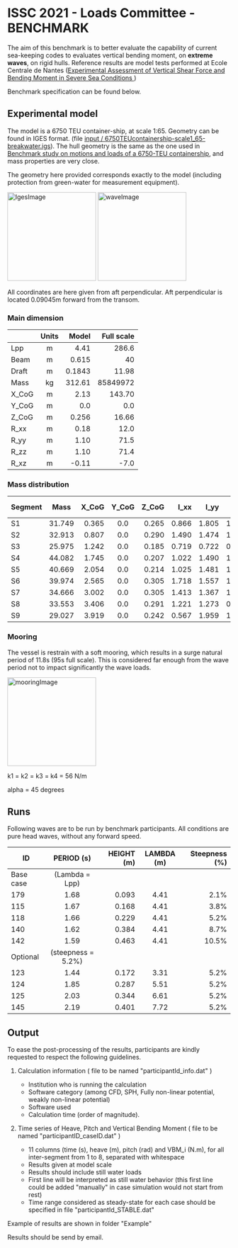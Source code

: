 # ISSC 2021 - Loads Committee - BENCHMARK


The aim of this benchmark is to better evaluate the capability of current sea-keeping codes to evaluates vertical bending moment, on **extreme waves**, on rigid hulls. Reference results are model tests performed at Ecole Centrale de Nantes ([Experimental Assessment of Vertical Shear Force and Bending Moment in Severe Sea Conditions ](https://asmedigitalcollection.asme.org/OMAE/proceedings-abstract/OMAE2019/58783/V003T02A031/1067598))

Benchmark specification can be found below.


## Experimental model

The model is  a 6750 TEU container-ship, at scale 1:65. Geometry can be found in IGES format. (file [input / 6750TEUcontainership-scale1_65-breakwater.igs]()). The hull geometry is the same as the one used in [Benchmark study on motions and loads of a 6750-TEU containership](https://www.sciencedirect.com/science/article/pii/S0029801816300804), and mass properties are very close. 

The geometry here provided corresponds exactly to the model (including protection from green-water for measurement equipment).

<img src="https://github.com/Guillaume4/ISSC_2021_LOADS_BENCHMARK/blob/master/Input/iges_picture.png" alt="IgesImage" width="200"/>  <img src="https://github.com/Guillaume4/ISSC_2021_LOADS_BENCHMARK/blob/master/\Experiments/experiment_illustration.png" alt="waveImage" width="200"/>

All coordinates are here given from aft perpendicular. Aft perpendicular is located 0.09045m forward from the transom.

### Main dimension


|         | Units           | Model  | Full scale |
| ------------- |:-------------:| -----:|-----:|
|Lpp  | m | 4.41 | 286.6|
|Beam | m | 0.615 | 40 |
|Draft | m | 0.1843 | 11.98  |
|Mass | kg | 312.61 | 85849972|
|X_CoG |m | 2.13 | 143.70|
|Y_CoG |m |0.0 | 0.0|
|Z_CoG |m | 0.256 | 16.66|
|R_xx | m |0.18 | 12.0|
|R_yy | m |1.10 | 71.5|
|R_zz | m |1.10 | 71.4|
|R_xz | m |-0.11 | -7.0|

### Mass distribution


Segment | Mass | X_CoG | Y_CoG |Z_CoG|I_xx|I_yy|I_zz|I_xz|X Segment connection|
| ------------- |:-------------:| -----:|:-------------:| -----:|-----:|-----:|-----:|-----:| -----:|
S1|31.749|0.365|0.0|0.265|0.866|1.805|1.819|0.082|0.62755
S2|32.913|0.807|0.0|0.290|1.490|1.474|1.031|-0.237|1.03755
S3|25.975|1.242|0.0|0.185|0.719|0.722|0.871|0.001|1.44755
S4|44.082|1.745|0.0|0.207|1.022|1.490|1.670|-0.150|1.90455
S5|40.669|2.054|0.0|0.214|1.025|1.481|1.658|0.021|2.36155
S6|39.974|2.565|0.0|0.305|1.718|1.557|1.067|-0.017|2.77155
S7|34.666|3.002|0.0|0.305|1.413|1.367|1.019|0.166|3.18155
S8|33.553|3.406|0.0|0.291|1.221|1.273|0.907|0.193|3.59155
S9|29.027|3.919|0.0|0.242|0.567|1.959|1.999|0.039


### Mooring

The vessel is restrain with a soft mooring, which results in a surge natural period of 11.8s (95s full scale). This is considered far enough from the wave period not to impact significantly the wave loads. 

<img src="https://github.com/Guillaume4/ISSC_2021_LOADS_BENCHMARK/blob/master/\Experiments/mooring.png" alt="mooringImage" width="200"/>

k1 = k2 = k3 = k4 = 56 N/m

alpha = 45 degrees



## Runs

Following waves are to be run by benchmark participants. All conditions are pure head waves, without any forward speed.

|   ID      | PERIOD (s) | HEIGHT (m)  |LAMBDA (m)| Steepness (%)|
| ------------- |:-------------:| -----:|:-------------:|--------:|
|Base case | (Lambda = Lpp)| |
179|1.68|0.093|4.41|2.1%
115|1.67|0.168|4.41|3.8%
118|1.66|0.229|4.41|5.2%
140|1.62|0.384|4.41|8.7%
142|1.59|0.463|4.41|10.5%
|Optional | (steepness = 5.2%)| |
123|1.44|0.172|3.31|5.2%
124|1.85|0.287|5.51|5.2%
125|2.03|0.344|6.61|5.2%
145|2.19|0.401|7.72|5.2%




## Output

To ease the post-processing of the results, participants are kindly requested to respect the following guidelines.

1. Calculation information ( file to be named "participantId\_info.dat" )
	- Institution who is running the calculation
	- Software category (among CFD, SPH, Fully non-linear potential, weakly non-linear potential)
	- Software used
	- Calculation time (order of magnitude).

2. Time series of Heave, Pitch and Vertical Bending Moment ( file to be named "participantID\_caseID.dat" )
	- 11 columns (time (s), heave (m), pitch (rad) and VBM_i (N.m), for all inter-segment from 1 to 8, separated with whitespace
	- Results given at model scale
	- Results should include still water loads
	- First line will be interpreted as still water behavior (this first line could be added "manually" in case simulation would not start from rest)
	- Time range considered as steady-state for each case should be specified in file "participantId\_STABLE.dat"


Example of results are shown in folder "Example"


Results should be send by email.


